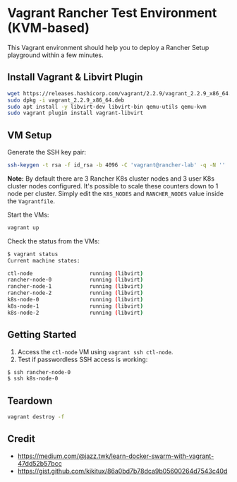 # Vagrant Rancher Test Environment (KVM-based)
This Vagrant environment should help you to deploy a Rancher Setup playground within a few minutes.

## Install Vagrant & Libvirt Plugin
```bash
wget https://releases.hashicorp.com/vagrant/2.2.9/vagrant_2.2.9_x86_64.deb
sudo dpkg -i vagrant_2.2.9_x86_64.deb
sudo apt install -y libvirt-dev libvirt-bin qemu-utils qemu-kvm
sudo vagrant plugin install vagrant-libvirt
```

## VM Setup
Generate the SSH key pair:
```bash
ssh-keygen -t rsa -f id_rsa -b 4096 -C 'vagrant@rancher-lab' -q -N ''
```

**Note:** By default there are 3 Rancher K8s cluster nodes and 3 user K8s cluster nodes configured. It's possible to scale these counters down to 1 node per cluster. Simply edit the `K8S_NODES` and `RANCHER_NODES` value inside the `Vagrantfile`.

Start the VMs:
```bash
vagrant up
```

Check the status from the VMs:
```bash
$ vagrant status
Current machine states:

ctl-node                  running (libvirt)
rancher-node-0            running (libvirt)
rancher-node-1            running (libvirt)
rancher-node-2            running (libvirt)
k8s-node-0                running (libvirt)
k8s-node-1                running (libvirt)
k8s-node-2                running (libvirt)
```

## Getting Started
1. Access the `ctl-node` VM using `vagrant ssh ctl-node`.
2. Test if passwordless SSH access is working:
```bash
$ ssh rancher-node-0
$ ssh k8s-node-0
```

## Teardown
```bash
vagrant destroy -f
```

## Credit
- https://medium.com/@jazz.twk/learn-docker-swarm-with-vagrant-47dd52b57bcc
- https://gist.github.com/kikitux/86a0bd7b78dca9b05600264d7543c40d